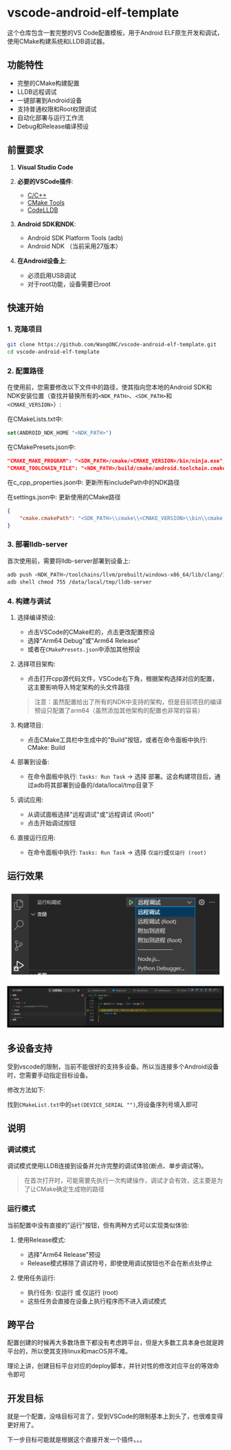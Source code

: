 # vscode-android-elf-template
这个仓库包含一套完整的VS Code配置模板，用于Android ELF原生开发和调试，使用CMake构建系统和LLDB调试器。

## 功能特性

- 完整的CMake构建配置
- LLDB远程调试
- 一键部署到Android设备
- 支持普通权限和Root权限调试
- 自动化部署与运行工作流
- Debug和Release编译预设

## 前置要求

1. **Visual Studio Code**
2. **必要的VSCode插件**:
   - [C/C++](https://marketplace.visualstudio.com/items?itemName=ms-vscode.cpptools)
   - [CMake Tools](https://marketplace.visualstudio.com/items?itemName=ms-vscode.cmake-tools)
   - [CodeLLDB](https://marketplace.visualstudio.com/items?itemName=vadimcn.vscode-lldb)

3. **Android SDK和NDK**:
   - Android SDK Platform Tools (adb)
   - Android NDK （当前采用27版本）

4. **在Android设备上**:
   - 必须启用USB调试
   - 对于root功能，设备需要已root

## 快速开始

### 1. 克隆项目

```bash
git clone https://github.com/WangONC/vscode-android-elf-template.git 
cd vscode-android-elf-template
```

### 2. 配置路径
在使用前，您需要修改以下文件中的路径，使其指向您本地的Android SDK和NDK安装位置（查找并替换所有的`<NDK_PATH>`、`<SDK_PATH>`和`<CMAKE_VERSION>`）:

在CMakeLists.txt中:
```cmake
set(ANDROID_NDK_HOME "<NDK_PATH>")
```

在CMakePresets.json中:
```json
"CMAKE_MAKE_PROGRAM": "<SDK_PATH>/cmake/<CMAKE_VERSION>/bin/ninja.exe",
"CMAKE_TOOLCHAIN_FILE": "<NDK_PATH>/build/cmake/android.toolchain.cmake",
```

在c_cpp_properties.json中: 更新所有includePath中的NDK路径

在settings.json中: 更新使用的CMake路径
```json
{
    "cmake.cmakePath": "<SDK_PATH>\\cmake\\<CMAKE_VERSION>\\bin\\cmake.exe"
}
```

### 3. 部署lldb-server
首次使用前，需要将lldb-server部署到设备上:

```bash
adb push <NDK_PATH>/toolchains/llvm/prebuilt/windows-x86_64/lib/clang/18/lib/linux/aarch64/lldb-server /data/local/tmp/
adb shell chmod 755 /data/local/tmp/lldb-server
```

### 4. 构建与调试
1. 选择编译预设:

   - 点击VSCode的CMake栏的，点击更改配置预设
   - 选择"Arm64 Debug"或"Arm64 Release"
   - 或者在`CMakePresets.json`中添加其他预设

2. 选择项目架构:
   - 点击打开cpp源代码文件，VSCode右下角，根据架构选择对应的配置，这主要影响导入特定架构的头文件路径

   > 注意：虽然配置给出了所有的NDK中支持的架构，但是目前项目的编译预设只配置了arm64（虽然添加其他架构的配置也非常的容易）

3. 构建项目:

    - 点击CMake工具栏中生成中的"Build"按钮，或者在命令面板中执行: CMake: Build

4. 部署到设备:

    - 在命令面板中执行: `Tasks: Run Task` → 选择 部署。这会构建项目后，通过adb将其部署到设备的/data/local/tmp目录下
5. 调试应用:

    - 从调试面板选择"远程调试"或"远程调试 (Root)"
    - 点击开始调试按钮

6. 直接运行应用:

    - 在命令面板中执行: `Tasks: Run Task` → 选择 `仅运行`或`仅运行 (root)`
  
## 运行效果
![alt text](img/image.png)

![alt text](img/image2.png)


## 多设备支持
受到vscode的限制，当前不能很好的支持多设备。所以当连接多个Android设备时，您需要手动指定目标设备。

修改方法如下:

找到`CMakeList.txt`中的`set(DEVICE_SERIAL "")`,将设备序列号填入即可

## 说明
### 调试模式
调试模式使用LLDB连接到设备并允许完整的调试体验(断点、单步调试等)。

> 在首次打开时，可能需要先执行一次构建操作，调试才会有效，这主要是为了让CMake确定生成物的路径

### 运行模式
当前配置中没有直接的"运行"按钮，但有两种方式可以实现类似体验:

  1. 使用Release模式:

      - 选择"Arm64 Release"预设
      - Release模式移除了调试符号，即使使用调试按钮也不会在断点处停止

  2. 使用任务运行:

      - 执行任务: 仅运行 或 仅运行 (root)
      - 这些任务会直接在设备上执行程序而不进入调试模式

## 跨平台
配置创建的时候再大多数场景下都没有考虑跨平台，但是大多数工具本身也就是跨平台的，所以使其支持linux和macOS并不难。

理论上讲，创建目标平台对应的deploy脚本，并针对性的修改对应平台的等效命令即可

## 开发目标

就是一个配置，没啥目标可言了，受到VSCode的限制基本上到头了，也很难变得更好用了。

下一步目标可能就是根据这个直接开发一个插件。。。
